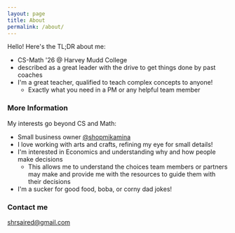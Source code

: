 ```yaml
---
layout: page
title: About
permalink: /about/
---
```


Hello! Here's the TL;DR about me:
- CS-Math '26 @ Harvey Mudd College
- described as a great leader with the drive to get things done by past coaches 
- I'm a great teacher, qualified to teach complex concepts to anyone!
  - Exactly what you need in a PM or any helpful team member

### More Information

My interests go beyond CS and Math:

- Small business owner <a href="https://www.instagram.com/shopmikamina"> @shopmikamina </a>
- I love working with arts and crafts, refining my eye for small details!
- I'm interested in Economics and understanding why and how people make decisions
  - This allows me to understand the choices team members or partners may make and provide me with the resources to guide them with their decisions
- I'm a sucker for good food, boba, or corny dad jokes!


### Contact me

[shrsaired@gmail.com](mailto:shrsaired@gmail.com)
